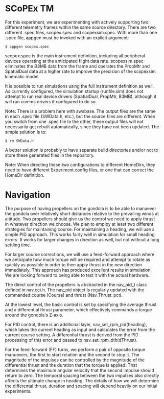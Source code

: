 # SCoPEx TM
For this experiment, we are experimenting with actively supporting
two different telemetry frames within the same source directory.
There are two different .spec files, scopex.spec and scopexsim.spec.
With more than one .spec file, appgen must be invoked with an explicit
argument:

```$ appgen scopex.spec```

scopex.spec is the main instrument definition, including all
peripheral devices operating at the anticipated flight data rate.
scopexsim.spec eliminates the B3MB data from the frame and operates
the PropMtr and SpatialDual data at a higher rate to improve the
precision of the scopexsim kinematic model.

It is possible to run simulations using the full instrument definition
as well. As currently configured, the simulation startup (runfile.sim)
does not attempt to run real device drivers (SpatialDual, PropMtr,
B3MB), although it will run comms drivers if configured to do so.

Note: There is a problem here with swsbase. The output files are the
same in each .spec file (SWData.h, etc.), but the source files
are different. When you switch from one .spec file to the other,
these output files will not necessarily get rebuilt automatically,
since they have not been updated. The simple solution is to:

```$ rm SWData.h```

A better solution is probably to have separate build directories
and/or not to store these generated files in the repository.

Note: When directing these two configurations to different
HomeDirs, they need to have different Experiment.config files,
or one that can correct the HomeDir definition.

# Navigation

The purpose of having propellers on the gondola is to be able to
manuever the gondola over relatively short distances relative to
the prevailing winds at altitude. Two propellers should give us
the control we need to apply thrust in whatever direction we
choose. We plan to employ at least two different strategies for
maintaining course. For maintaining a heading, we will use a
simple PID approach. This works fairly well in simulation for
small heading errors. It works for larger changes in direction
as well, but not without a long settling time.

For larger course corrections, we will use a feed-forward approach
where we anticipate how much torque will be required and attempt
to rotate as quickly as possible in order to then apply thrust in
the new direction immediately. This approach has produced excellent
results in simulation. We are looking forward to being able to test
it with the actual hardware.

The direct control of the propellers is abstracted in the nav_pid_t
class defined in nav.cc/.h. The nav_pid object is regularly updated
with the commanded course (Course) and thrust (Nav_Thrust_pct).

At the lowest level, the basic control is set by specifying the average
thrust and a differential thrust parameter, which effectively commands
a torque around the gondola's Z-axis.

For PID control, there is an additional layer, nav_set_rpm_pid(heading),
which takes the current heading as input and calculates the error from
the current course setting. A differential thrust is derived from the
PID processing of this error and passed to nav_set_rpm_dth(dThrust).

For the feed-forward (FF) turns, we perform a pair of opposite torque
manuevers, the first to start rotation and the second to stop it.
The magnitude of the impulses can be controlled by the magnitude of
the differential thrust and the duration that the torque is applied.
That determines the maximum angular velocity that the second impulse
should return to zero. The temporal spacing between the two impulses
also directly affects the ultimate change in heading. The details of
how we will determine the differental thrust, duration and spacing
will depend heavily on our initial experiments.
